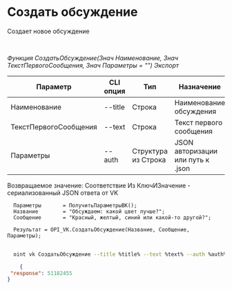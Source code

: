 ﻿---
sidebar_position: 1
---

# Создать обсуждение
 Создает новое обсуждение




<br/>


*Функция СоздатьОбсуждение(Знач Наименование, Знач ТекстПервогоСообщения, Знач Параметры = "") Экспорт*

  | Параметр | CLI опция | Тип | Назначение |
  |-|-|-|-|
  | Наименование | --title | Строка | Наименование обсуждения |
  | ТекстПервогоСообщения | --text | Строка | Текст первого сообщения |
  | Параметры | --auth | Структура из Строка | JSON авторизации или путь к .json |

  
  Возвращаемое значение:   Соответствие Из КлючИЗначение - сериализованный JSON ответа от VK


```bsl title="Пример кода"
  Параметры       = ПолучитьПараметрыВК();
  Название        = "Обсуждаем: какой цвет лучше?";
  Сообщение       = "Красный, желтый, синий или какой-то другой?";
  
  Результат = OPI_VK.СоздатьОбсуждение(Название, Сообщение, Параметры);
```
	


```sh title="Пример команды CLI"
    
  oint vk СоздатьОбсуждение --title %title% --text %text% --auth %auth%

```

```json title="Результат"
    {
 "response": 51182455
}
```
